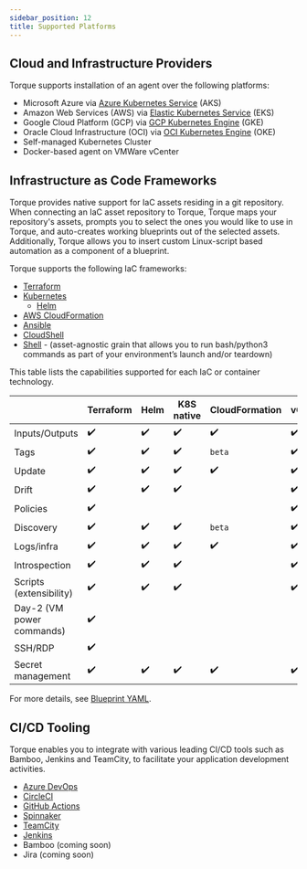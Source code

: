 ```yaml
---
sidebar_position: 12
title: Supported Platforms
---
```


## Cloud and Infrastructure Providers
Torque supports installation of an agent over the following platforms:

* Microsoft Azure via [Azure Kubernetes Service](https://azure.microsoft.com/en-us/products/kubernetes-service) (AKS) 
* Amazon Web Services (AWS) via [Elastic Kubernetes Service](https://aws.amazon.com/eks/) (EKS)
* Google Cloud Platform (GCP) via [GCP Kubernetes Engine](https://cloud.google.com/kubernetes-engine) (GKE)
* Oracle Cloud Infrastructure (OCI) via [OCI Kubernetes Engine](https://www.oracle.com/cloud/cloud-native/container-engine-kubernetes/) (OKE)
* Self-managed Kubernetes Cluster
* Docker-based agent on VMWare vCenter

## Infrastructure as Code Frameworks
Torque provides native support for IaC assets residing in a git repository. When connecting an IaC asset repository to Torque, Torque maps your repository's assets, prompts you to select the ones you would like to use in Torque, and auto-creates working blueprints out of the selected assets. Additionally, Torque allows you to insert custom Linux-script based automation as a component of a blueprint.

Torque supports the following IaC frameworks:
* [Terraform](/blueprint-designer-guide/blueprints/terraform-grain.md)
* [Kubernetes](/blueprint-designer-guide/blueprints/kubernetes-grain.md)
    * [Helm](/blueprint-designer-guide/blueprints/helm-grain.md)
* [AWS CloudFormation](/blueprint-designer-guide/blueprints/cloudformation-grain.md)
* [Ansible](/blueprint-designer-guide/blueprints/ansible-grain.md)
* [CloudShell](/blueprint-designer-guide/blueprints/cloudshell-grain.md)
* [Shell](/blueprint-designer-guide/blueprints/shell-grain.md) - (asset-agnostic grain that allows you to run bash/python3 commands as part of your environment’s launch and/or teardown)


This table lists the capabilities supported for each IaC or container technology. 

|              | Terraform | Helm      | K8S native | CloudFormation | vCenter |  CloudShell | Ansible
| ------------ | --------- | --------- | ---------  | ---------      | ------- |   ------- |   ------- |
|Inputs/Outputs|:heavy_check_mark:|:heavy_check_mark:|:heavy_check_mark:|:heavy_check_mark:|:heavy_check_mark:|:heavy_check_mark:|:heavy_check_mark:|
|Tags|:heavy_check_mark:|:heavy_check_mark:|:heavy_check_mark:|`beta`|:heavy_check_mark:|||
|Update|:heavy_check_mark:|:heavy_check_mark:|:heavy_check_mark:|:heavy_check_mark:|:heavy_check_mark:||:heavy_check_mark:|
|Drift|:heavy_check_mark:|:heavy_check_mark:|:heavy_check_mark:||:heavy_check_mark:|||
|Policies|:heavy_check_mark:||||:heavy_check_mark:||:heavy_check_mark:|
|Discovery|:heavy_check_mark:|:heavy_check_mark:|:heavy_check_mark:|`beta`|:heavy_check_mark:|:heavy_check_mark:||
|Logs/infra|:heavy_check_mark:|:heavy_check_mark:|:heavy_check_mark:|:heavy_check_mark:|:heavy_check_mark:|:heavy_check_mark:|:heavy_check_mark:|
|Introspection|:heavy_check_mark:|:heavy_check_mark:|:heavy_check_mark:||:heavy_check_mark:|:heavy_check_mark:||
|Scripts (extensibility)|:heavy_check_mark:|:heavy_check_mark:|:heavy_check_mark:||:heavy_check_mark:|||
|Day-2 (VM power commands)|:heavy_check_mark:|||||||
|SSH/RDP|:heavy_check_mark:|||||||
|Secret management|:heavy_check_mark:|:heavy_check_mark:|:heavy_check_mark:|:heavy_check_mark:|:heavy_check_mark:|||

For more details, see [Blueprint YAML](/blueprint-designer-guide/blueprints/blueprints-overview).

## CI/CD Tooling
Torque enables you to integrate with various leading CI/CD tools such as Bamboo, Jenkins and TeamCity, to facilitate your application development activities.

* [Azure DevOps](/eco-system/ci-cd-tooling/azure-devops.md)
* [CircleCI](/eco-system/ci-cd-tooling/circle-ci.md)
* [GitHub Actions](/eco-system/ci-cd-tooling/github-actions.md)
* [Spinnaker](/eco-system/ci-cd-tooling/spinnaker.md)
* [TeamCity](/eco-system/ci-cd-tooling/teamcity.md)
* [Jenkins](/eco-system/ci-cd-tooling/jenkins.md)
* Bamboo (coming soon)
* Jira (coming soon)
